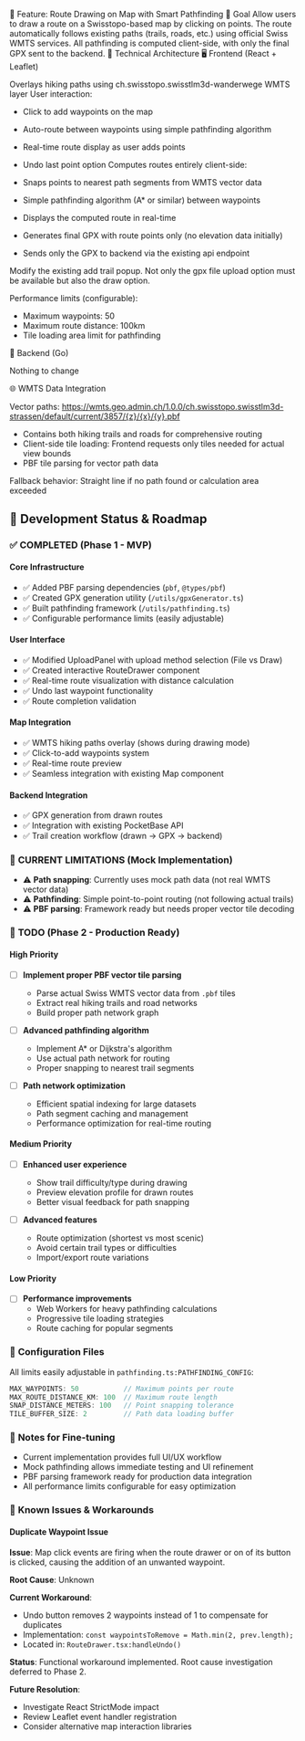 🧭 Feature: Route Drawing on Map with Smart Pathfinding
🎯 Goal
Allow users to draw a route on a Swisstopo-based map by clicking on points. The route automatically follows existing paths (trails, roads, etc.) using official Swiss WMTS services. All pathfinding is computed client-side, with only the final GPX sent to the backend.
🧱 Technical Architecture
🖥️ Frontend (React + Leaflet)

Overlays hiking paths using ch.swisstopo.swisstlm3d-wanderwege WMTS layer
User interaction:
- Click to add waypoints on the map
- Auto-route between waypoints using simple pathfinding algorithm
- Real-time route display as user adds points
- Undo last point option
Computes routes entirely client-side:
- Snaps points to nearest path segments from WMTS vector data
- Simple pathfinding algorithm (A* or similar) between waypoints
- Displays the computed route in real-time
- Generates final GPX with route points only (no elevation data initially)

- Sends only the GPX to backend via the existing api endpoint

Modify the existing add trail popup. Not only the gpx file upload option must be available but also the draw option.

Performance limits (configurable):
- Maximum waypoints: 50
- Maximum route distance: 100km
- Tile loading area limit for pathfinding

🧠 Backend (Go)

Nothing to change

🌐 WMTS Data Integration

Vector paths: https://wmts.geo.admin.ch/1.0.0/ch.swisstopo.swisstlm3d-strassen/default/current/3857/{z}/{x}/{y}.pbf
- Contains both hiking trails and roads for comprehensive routing
- Client-side tile loading: Frontend requests only tiles needed for actual view bounds
- PBF tile parsing for vector path data

Fallback behavior: Straight line if no path found or calculation area exceeded

## 🚀 Development Status & Roadmap

### ✅ **COMPLETED (Phase 1 - MVP)**

#### Core Infrastructure
- ✅ Added PBF parsing dependencies (`pbf`, `@types/pbf`)
- ✅ Created GPX generation utility (`/utils/gpxGenerator.ts`)
- ✅ Built pathfinding framework (`/utils/pathfinding.ts`)
- ✅ Configurable performance limits (easily adjustable)

#### User Interface
- ✅ Modified UploadPanel with upload method selection (File vs Draw)
- ✅ Created interactive RouteDrawer component
- ✅ Real-time route visualization with distance calculation
- ✅ Undo last waypoint functionality
- ✅ Route completion validation

#### Map Integration
- ✅ WMTS hiking paths overlay (shows during drawing mode)
- ✅ Click-to-add waypoints system
- ✅ Real-time route preview
- ✅ Seamless integration with existing Map component

#### Backend Integration
- ✅ GPX generation from drawn routes
- ✅ Integration with existing PocketBase API
- ✅ Trail creation workflow (drawn → GPX → backend)

### 🔄 **CURRENT LIMITATIONS (Mock Implementation)**
- ⚠️ **Path snapping**: Currently uses mock path data (not real WMTS vector data)
- ⚠️ **Pathfinding**: Simple point-to-point routing (not following actual trails)
- ⚠️ **PBF parsing**: Framework ready but needs proper vector tile decoding

### 🎯 **TODO (Phase 2 - Production Ready)**

#### High Priority
- [ ] **Implement proper PBF vector tile parsing**
  - Parse actual Swiss WMTS vector data from `.pbf` tiles
  - Extract real hiking trails and road networks
  - Build proper path network graph

- [ ] **Advanced pathfinding algorithm**
  - Implement A* or Dijkstra's algorithm
  - Use actual path network for routing
  - Proper snapping to nearest trail segments

- [ ] **Path network optimization**
  - Efficient spatial indexing for large datasets
  - Path segment caching and management
  - Performance optimization for real-time routing

#### Medium Priority
- [ ] **Enhanced user experience**
  - Show trail difficulty/type during drawing
  - Preview elevation profile for drawn routes
  - Better visual feedback for path snapping

- [ ] **Advanced features**
  - Route optimization (shortest vs most scenic)
  - Avoid certain trail types or difficulties
  - Import/export route variations

#### Low Priority
- [ ] **Performance improvements**
  - Web Workers for heavy pathfinding calculations
  - Progressive tile loading strategies
  - Route caching for popular segments

### 🔧 **Configuration Files**
All limits easily adjustable in `pathfinding.ts:PATHFINDING_CONFIG`:
```typescript
MAX_WAYPOINTS: 50           // Maximum points per route
MAX_ROUTE_DISTANCE_KM: 100  // Maximum route length
SNAP_DISTANCE_METERS: 100   // Point snapping tolerance
TILE_BUFFER_SIZE: 2         // Path data loading buffer
```

### 📝 **Notes for Fine-tuning**
- Current implementation provides full UI/UX workflow
- Mock pathfinding allows immediate testing and UI refinement
- PBF parsing framework ready for production data integration
- All performance limits configurable for easy optimization

### 🐛 **Known Issues & Workarounds**

#### Duplicate Waypoint Issue
**Issue**: Map click events are firing when the route drawer or on of its button is clicked, causing the addition of an unwanted waypoint.

**Root Cause**: Unknown

**Current Workaround**: 
- Undo button removes 2 waypoints instead of 1 to compensate for duplicates
- Implementation: `const waypointsToRemove = Math.min(2, prev.length);`
- Located in: `RouteDrawer.tsx:handleUndo()`

**Status**: Functional workaround implemented. Root cause investigation deferred to Phase 2.

**Future Resolution**: 
- Investigate React StrictMode impact
- Review Leaflet event handler registration
- Consider alternative map interaction libraries
